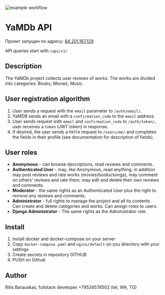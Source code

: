 ![example workflow](https://github.com/RitisBarauskas/yamdb_final/actions/workflows/yamdb_workflow.yaml/badge.svg)


# YaMDb API
Проект запущен по адресу: [84.201.167.129](http://84.201.167.129:8000)

API queries start with `/api/v1/`

## Description 
The YaMDb project collects user reviews of works.
The works are divided into categories: Books, Movies, Music.

## User registration algorithm

1. User sends a request with the `email` parameter to `/auth/email/`.
2. YaMDB sends an email with a `confirmation_code` to the `email` address.
3. User sends request with `email` and `confirmation_code` to `/auth/token/`, user receives a `token` (JWT token) in response.
4. If desired, the user sends a `PATCH` request to `/users/me/` and completes the fields in their profile (see documentation for description of fields).

## User roles

* **Anonymous** - can browse descriptions, read reviews and comments.
* **Authenticated User** - may, like Anonymous, read anything, in addition may post reviews and rate works (movies/books/songs), may comment on others' reviews and rate them; may edit and delete their own reviews and comments.
* **Moderator** - the same rights as an Authenticated User plus the right to remove any reviews and comments.
* **Administrator** - full rights to manage the project and all its contents. Can create and delete categories and works. Can assign roles to users.
* **Django Administrator** - The same rights as the Administrator role.

## Install

 1. Install docker and docker-compose on your server
 2. Copy `docker-compose.yaml` and `nginx/default` on you directory with your settings
 3. Create secrets in repository GITHUB
 4. PUSH on Github

## Author
Ritis Barauskas, fullstack developer
+79526578502 (tel, WA, TG)


